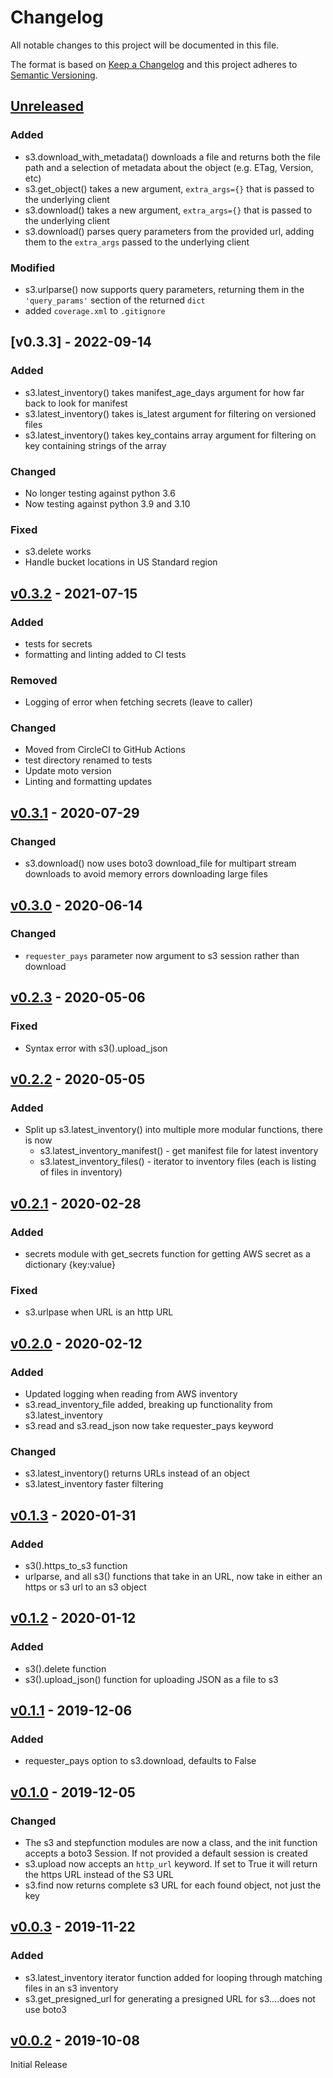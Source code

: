 # Changelog
All notable changes to this project will be documented in this file.

The format is based on [Keep a Changelog](http://keepachangelog.com/en/1.0.0/)
and this project adheres to [Semantic Versioning](http://semver.org/spec/v2.0.0.html).

## [Unreleased]

### Added
- s3.download_with_metadata() downloads a file and returns both the file path and a selection of metadata about the object (e.g. ETag, Version, etc)
- s3.get_object() takes a new argument, `extra_args={}` that is passed to the underlying client
- s3.download() takes a new argument, `extra_args={}` that is passed to the underlying client
- s3.download() parses query parameters from the provided url, adding them  to the `extra_args` passed to the underlying client

### Modified
- s3.urlparse() now supports query parameters, returning them in the `'query_params'` section of the returned `dict`
- added `coverage.xml` to `.gitignore`

## [v0.3.3] - 2022-09-14

### Added
- s3.latest_inventory() takes manifest_age_days argument for how far back to look for manifest
- s3.latest_inventory() takes is_latest argument for filtering on versioned files
- s3.latest_inventory() takes key_contains array argument for filtering on key containing strings of the array

### Changed
- No longer testing against python 3.6
- Now testing against python 3.9 and 3.10

### Fixed
- s3.delete works
- Handle bucket locations in US Standard region

## [v0.3.2] - 2021-07-15

### Added
- tests for secrets
- formatting and linting added to CI tests

### Removed
- Logging of error when fetching secrets (leave to caller)

### Changed
- Moved from CircleCI to GitHub Actions
- test directory renamed to tests
- Update moto version
- Linting and formatting updates

## [v0.3.1] - 2020-07-29

### Changed
- s3.download() now uses boto3 download_file for multipart stream downloads to avoid memory errors downloading large files

## [v0.3.0] - 2020-06-14

### Changed
- `requester_pays` parameter now argument to s3 session rather than download

## [v0.2.3] - 2020-05-06

### Fixed
- Syntax error with s3().upload_json

## [v0.2.2] - 2020-05-05

### Added
- Split up s3.latest_inventory() into multiple more modular functions, there is now
  - s3.latest_inventory_manifest() - get manifest file for latest inventory
  - s3.latest_inventory_files() - iterator to inventory files (each is listing of files in inventory)

## [v0.2.1] - 2020-02-28

### Added
- secrets module with get_secrets function for getting AWS secret as a dictionary {key:value}

### Fixed
- s3.urlpase when URL is an http URL

## [v0.2.0] - 2020-02-12

### Added
- Updated logging when reading from AWS inventory
- s3.read_inventory_file added, breaking up functionality from s3.latest_inventory
- s3.read and s3.read_json now take requester_pays keyword

### Changed
- s3.latest_inventory() returns URLs instead of an object
- s3.latest_inventory faster filtering

## [v0.1.3] - 2020-01-31

### Added
- s3().https_to_s3 function
- urlparse, and all s3() functions that take in an URL, now take in either an https or s3 url to an s3 object

## [v0.1.2] - 2020-01-12

### Added
- s3().delete function
- s3().upload_json() function for uploading JSON as a file to s3

## [v0.1.1] - 2019-12-06

### Added
- requester_pays option to s3.download, defaults to False

## [v0.1.0] - 2019-12-05

### Changed
- The s3 and stepfunction modules are now a class, and the init function accepts a boto3 Session. If not provided a default session is created
- s3.upload now accepts an `http_url` keyword. If set to True it will return the https URL instead of the S3 URL
- s3.find now returns complete s3 URL for each found object, not just the key

## [v0.0.3] - 2019-11-22

### Added
- s3.latest_inventory iterator function added for looping through matching files in an s3 inventory
- s3.get_presigned_url for generating a presigned URL for s3....does not use boto3

## [v0.0.2] - 2019-10-08

Initial Release

[Unreleased]: https://github.com/matthewhanson/boto3-utils/compare/0.3.2...main
[v0.3.2]: https://github.com/matthewhanson/boto3-utils/compare/0.3.1...0.3.2
[v0.3.1]: https://github.com/matthewhanson/boto3-utils/compare/0.3.0...0.3.1
[v0.3.0]: https://github.com/matthewhanson/boto3-utils/compare/0.2.3...0.3.0
[v0.2.3]: https://github.com/matthewhanson/boto3-utils/compare/0.2.2...0.2.3
[v0.2.2]: https://github.com/matthewhanson/boto3-utils/compare/0.2.1...0.2.2
[v0.2.1]: https://github.com/matthewhanson/boto3-utils/compare/0.2.0...0.2.1
[v0.2.0]: https://github.com/matthewhanson/boto3-utils/compare/0.1.3...0.2.0
[v0.1.3]: https://github.com/matthewhanson/boto3-utils/compare/0.1.2...0.1.3
[v0.1.2]: https://github.com/matthewhanson/boto3-utils/compare/0.1.1...0.1.2
[v0.1.1]: https://github.com/matthewhanson/boto3-utils/compare/0.1.0...0.1.1
[v0.1.0]: https://github.com/matthewhanson/boto3-utils/compare/0.0.3...0.1.0
[v0.0.3]: https://github.com/matthewhanson/boto3-utils/compare/0.0.2...0.0.3
[v0.0.2]: https://github.com/matthewhanson/boto3-utils/tree/0.0.2
